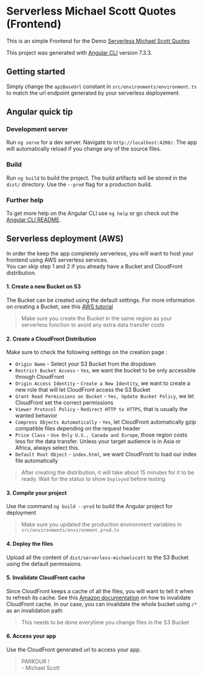 # Serverless Michael Scott Quotes (Frontend)

This is an simple Frontend for the Demo [Serverless Michael Scott Quotes](https://github.com/Titoeuf/serverless-aws-michaelscott)

This project was generated with [Angular CLI](https://github.com/angular/angular-cli) version 7.3.3.

## Getting started

Simply change the `apiBaseUrl` constant in `src/environments/environment.ts` to match the url endpoint generated by your serverless deployement.

## Angular quick tip

### Development server

Run `ng serve` for a dev server. Navigate to `http://localhost:4200/`. The app will automatically reload if you change any of the source files.

### Build

Run `ng build` to build the project. The build artifacts will be stored in the `dist/` directory. Use the `--prod` flag for a production build.

### Further help

To get more help on the Angular CLI use `ng help` or go check out the [Angular CLI README](https://github.com/angular/angular-cli/blob/master/README.md).

## Serverless deployment (AWS)

In order the keep the app completely serverless, you will want to host your frontend using AWS serverless services.  
You can skip step 1 and 2 if you already have a Bucket and CloudFront distribution.

#### 1. Create a new Bucket on S3
The Bucket can be created using the default settings. For more information on creating a Bucket, see this [AWS tutorial](https://docs.aws.amazon.com/AmazonS3/latest/gsg/CreatingABucket.html)

> Make sure you create the Bucket in the same region as your serverless function to avoid any extra data transfer costs

#### 2. Create a CloudFront Distribution
Make sure to check the following settings on the creation page : 

* `Origin Name` - Select your S3 Bucket from the dropdown
* `Restrict Bucket Access` - `Yes`, we want the bucket to be only accessible through CloudFront
* `Origin Access Identity` - `Create a New Identity`, we want to create a new role that will let CloudFront access the S3 Bucket
* `Grant Read Permissions on Bucket` - `Yes, Update Bucket Policy`, we let CloudFront set the correct permissions
* `Viewer Protocol Policy` - `Redirect HTTP to HTTPS`, that is usually the wanted behavior
* `Compress Objects Automatically` - `Yes`, let CloudFront automatically gzip compatible files depending on the request header
* `Price Class` - `Use Only U.S., Canada and Europe`, those region costs less for the data transfer. Unless your target audience is in Asia or Africa, always select this.
* `Default Root Object` - `index.html`, we want CloudFront to load our index file automatically

> After creating the distribution, it will take about 15 minutes for it to be ready. Wait for the status to show `Deployed` before testing

#### 3. Compile your project 
Use the command `ng build --prod` to build the Angular project for deployment
> Make sure you updated the production environment variables in `src/environments/environment.prod.ts`

#### 4. Deploy the files
Upload all the content of `dist/serverless-michaelscott` to the S3 Bucket using the default permissions.

#### 5. Invalidate CloudFront cache
Since CloudFront keeps a cache of all the files, you will want to tell it when to refresh its cache.
See this [Amazon documentation](https://docs.aws.amazon.com/AmazonCloudFront/latest/DeveloperGuide/Invalidation.html#Invalidation_Requests) on how to invalidate CloudFront cache.
In our case, you can invalidate the whole bucket using `/*` as an invalidation path

> This needs to be done everytime you change files in the S3 Bucket

#### 6. Access your app
Use the CloudFront generated url to access your app.

> PARKOUR !  
> \- Michael Scott
